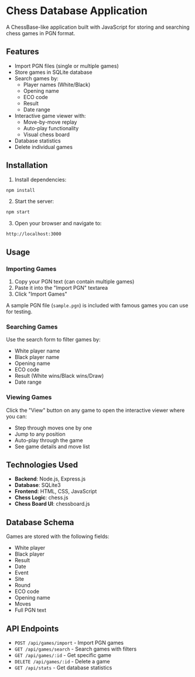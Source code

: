# Chess Database Application

A ChessBase-like application built with JavaScript for storing and searching chess games in PGN format.

## Features

- Import PGN files (single or multiple games)
- Store games in SQLite database
- Search games by:
  - Player names (White/Black)
  - Opening name
  - ECO code
  - Result
  - Date range
- Interactive game viewer with:
  - Move-by-move replay
  - Auto-play functionality
  - Visual chess board
- Database statistics
- Delete individual games

## Installation

1. Install dependencies:
```bash
npm install
```

2. Start the server:
```bash
npm start
```

3. Open your browser and navigate to:
```
http://localhost:3000
```

## Usage

### Importing Games

1. Copy your PGN text (can contain multiple games)
2. Paste it into the "Import PGN" textarea
3. Click "Import Games"

A sample PGN file (`sample.pgn`) is included with famous games you can use for testing.

### Searching Games

Use the search form to filter games by:
- White player name
- Black player name
- Opening name
- ECO code
- Result (White wins/Black wins/Draw)
- Date range

### Viewing Games

Click the "View" button on any game to open the interactive viewer where you can:
- Step through moves one by one
- Jump to any position
- Auto-play through the game
- See game details and move list

## Technologies Used

- **Backend**: Node.js, Express.js
- **Database**: SQLite3
- **Frontend**: HTML, CSS, JavaScript
- **Chess Logic**: chess.js
- **Chess Board UI**: chessboard.js

## Database Schema

Games are stored with the following fields:
- White player
- Black player
- Result
- Date
- Event
- Site
- Round
- ECO code
- Opening name
- Moves
- Full PGN text

## API Endpoints

- `POST /api/games/import` - Import PGN games
- `GET /api/games/search` - Search games with filters
- `GET /api/games/:id` - Get specific game
- `DELETE /api/games/:id` - Delete a game
- `GET /api/stats` - Get database statistics